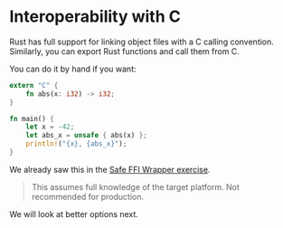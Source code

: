 # Interoperability with C

Rust has full support for linking object files with a C calling convention.
Similarly, you can export Rust functions and call them from C.

You can do it by hand if you want:

```rust
extern "C" {
    fn abs(x: i32) -> i32;
}

fn main() {
    let x = -42;
    let abs_x = unsafe { abs(x) };
    println!("{x}, {abs_x}");
}
```

We already saw this in the [Safe FFI Wrapper exercise](../../exercises/day-3/safe-ffi-wrapper.md).

> This assumes full knowledge of the target platform. Not recommended for
> production.

We will look at better options next.
